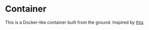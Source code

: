 # Container
This is a Docker-like container built from the ground. Inspired by [this](https://www.infoq.com/articles/build-a-container-golang/). 